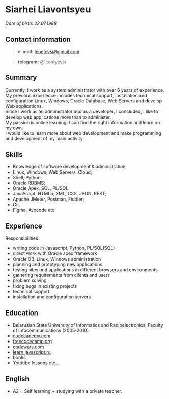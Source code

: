 # Siarhei Liavontsyeu
*Date of birth: 22.07.1988* 

## Contact information

> **e-mail:** leontevsi@gmail.com

> **telegram:** @leontyevsi


## Summary

Currently, I work as a system administrator with over 6 years of experience.  
My previous experience includes technical support, installation and configuration Linux, Windows, Oracle Database, Web Servers and develop Web applications.  
Since I work as an administrator and as a developer, I concluded, I like to develop web applications more than to administer.  
My passion is online learning. I can find the right information and learn on my own.  
I would like to learn more about web development and make programming and development of my main activity.

## Skills

- Knowledge of software development & administration;
- Linux, Windows, Web Servers, Cloud;
- Shell, Python;
- Oracle RDBMS;
- Oracle Apex, SQL, PL/SQL;
- JavaScript, HTML5, XML, CSS, JSON, REST;
- Apache JMeter, Postman, Fiddler;
- Git.
- Figma, Avocode etc.


## Experience
  Responsibilities:
- writing code in Javascript, Python, PL/SQL(SQL)
- direct work with Oracle apex framework
- Oracle DB, Linux, Windows administration
- planning and prototyping new applications
- testing sites and applications in different browsers and environments
- gathering requirements from clients and users
- problem solving
- fixing bugs in existing projects
- technical support
- installation and configuration servers


## Education

- Belarusian State University of Informatics and Radioelectronics,   Faculty of infocommunications (2005-2010)
- [codecademy.com](https://www.codecademy.com/users/SiarheiLiavontsyeu/achievements)  
- [freecodecamp.org](https://www.freecodecamp.org/vviiiii)  
- [codewars.com](https://www.codewars.com/users/vviiiii/stats)
- [learn.javascript.ru](https://learn.javascript.ru/)
- books
- Youtube lessons etc...

## English

- A2+. Self learning + studying with a private teacher.